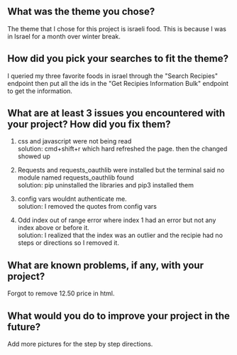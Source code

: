 ## What was the theme you chose?
The theme that I chose for this project is israeli food. This is because I was in 
Israel for a month over winter break.

## How did you pick your searches to fit the theme?
I queried my three favorite foods in israel through the "Search Recipies" endpoint then put all the 
ids in the "Get Recipies Information Bulk" endpoint to get the information. 

## What are at least 3 issues you encountered with your project? How did you fix them?
1. css and javascript were not being read<br />
  solution: cmd+shift+r which hard refreshed the page. then the changed showed up
  
2. Requests and requests_oauthlib were installed but the terminal said no module named requests_oauthlib found<br />
  solution: pip uninstalled the libraries and pip3 installed them
  
3. config vars wouldnt authenticate me.<br />
  solution: I removed the quotes from config vars

4. Odd index out of range error where index 1 had an error but not any index above or before it.<br />
  solution: I realized that the index was an outlier and the recipie had no steps or directions so I removed it.

## What are known problems, if any, with your project?
Forgot to remove 12.50 price in html.

## What would you do to improve your project in the future?
Add more pictures for the step by step directions.
